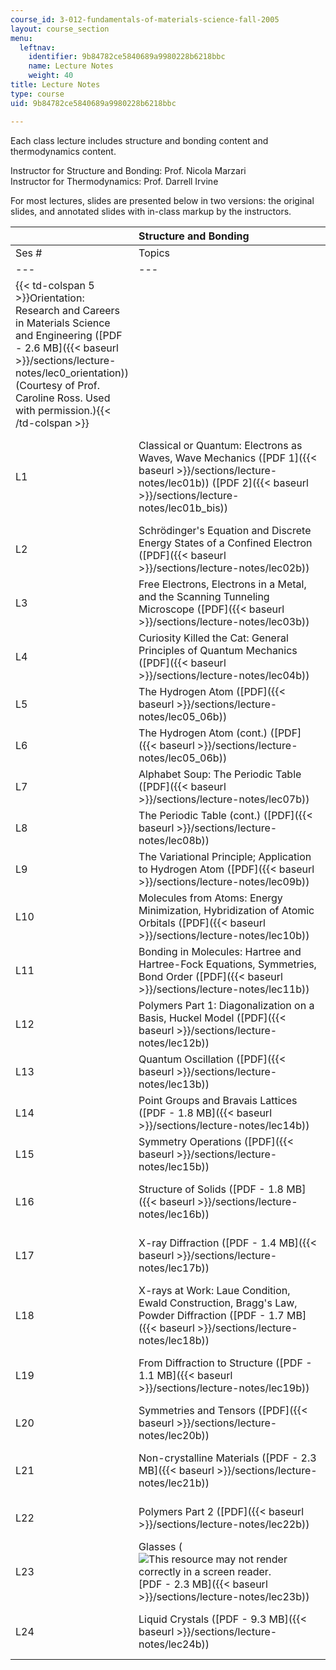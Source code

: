 ```yaml
---
course_id: 3-012-fundamentals-of-materials-science-fall-2005
layout: course_section
menu:
  leftnav:
    identifier: 9b84782ce5840689a9980228b6218bbc
    name: Lecture Notes
    weight: 40
title: Lecture Notes
type: course
uid: 9b84782ce5840689a9980228b6218bbc

---
```


Each class lecture includes structure and bonding content and thermodynamics content.

Instructor for Structure and Bonding: Prof. Nicola Marzari  
Instructor for Thermodynamics: Prof. Darrell Irvine

For most lectures, slides are presented below in two versions: the original slides, and annotated slides with in-class markup by the instructors.

| &nbsp; | Structure and Bonding                           | Thermodynamics |
| --- | --- | --- |
| Ses # | Topics | Annotated Slides | Topics | Annotated Slides |
| --- | --- | --- | --- | --- |
| {{< td-colspan 5 >}}Orientation: Research and Careers in Materials Science and Engineering ([PDF - 2.6 MB]({{< baseurl >}}/sections/lecture-notes/lec0_orientation)) (Courtesy of Prof. Caroline Ross. Used with permission.){{< /td-colspan >}} |||||
| L1 | Classical or Quantum: Electrons as Waves, Wave Mechanics ([PDF 1]({{< baseurl >}}/sections/lecture-notes/lec01b)) ([PDF 2]({{< baseurl >}}/sections/lecture-notes/lec01b_bis)) | ([PDF 1]({{< baseurl >}}/sections/lecture-notes/lec01b_note))  {{< br >}}  {{< br >}}([PDF 2]({{< baseurl >}}/sections/lecture-notes/lec01b_bis_note)) | Fundamental Concepts ([PDF - 3.2 MB]({{< baseurl >}}/sections/lecture-notes/lec01t)) | (![This resource may not render correctly in a screen reader.](/images/inacessible.gif)[PDF - 1.5 MB]({{< baseurl >}}/sections/lecture-notes/lec01t_note)) |
| L2 | Schrödinger's Equation and Discrete Energy States of a Confined Electron ([PDF]({{< baseurl >}}/sections/lecture-notes/lec02b)) | ([PDF]({{< baseurl >}}/sections/lecture-notes/lec02b_note)) | Fundamental Concepts (cont.) ([PDF]({{< baseurl >}}/sections/lecture-notes/lec02t)) | (![This resource may not render correctly in a screen reader.](/images/inacessible.gif)[PDF - 2.6 MB]({{< baseurl >}}/sections/lecture-notes/lec02t_note)) |
| L3 | Free Electrons, Electrons in a Metal, and the Scanning Tunneling Microscope ([PDF]({{< baseurl >}}/sections/lecture-notes/lec03b)) | ([PDF]({{< baseurl >}}/sections/lecture-notes/lec03b_note)) | First Law of Thermodynamics ([PDF]({{< baseurl >}}/sections/lecture-notes/lec03t)) | (![This resource may not render correctly in a screen reader.](/images/inacessible.gif)[PDF - 2.2 MB]({{< baseurl >}}/sections/lecture-notes/lec03t_note)) |
| L4 | Curiosity Killed the Cat: General Principles of Quantum Mechanics ([PDF]({{< baseurl >}}/sections/lecture-notes/lec04b)) | ([PDF - 1.0 MB]({{< baseurl >}}/sections/lecture-notes/lec04b_note)) | Temperature, Heat, and Entropy ([PDF - 1.2 MB]({{< baseurl >}}/sections/lecture-notes/lec04t)) | (![This resource may not render correctly in a screen reader.](/images/inacessible.gif)[PDF - 1.0 MB]({{< baseurl >}}/sections/lecture-notes/lec04t_note)) |
| L5 | The Hydrogen Atom ([PDF]({{< baseurl >}}/sections/lecture-notes/lec05_06b)) | ([PDF]({{< baseurl >}}/sections/lecture-notes/lec05_06b_note)) | Heat Storage and Release in Phase Transitions ([PDF - 1.1 MB]({{< baseurl >}}/sections/lecture-notes/lec05t)) | (![This resource may not render correctly in a screen reader.](/images/inacessible.gif)[PDF - 2.1 MB]({{< baseurl >}}/sections/lecture-notes/lec05t_note)) |
| L6 | The Hydrogen Atom (cont.) ([PDF]({{< baseurl >}}/sections/lecture-notes/lec05_06b)) | ([PDF]({{< baseurl >}}/sections/lecture-notes/lec05_06b_note)) | Examples of Work Important in Materials Science and Engineering: Polarization, Magnetic, Chemical ([PDF]({{< baseurl >}}/sections/lecture-notes/lec06t)) | (![This resource may not render correctly in a screen reader.](/images/inacessible.gif)[PDF]({{< baseurl >}}/sections/lecture-notes/lec06t_note)) |
| L7 | Alphabet Soup: The Periodic Table ([PDF]({{< baseurl >}}/sections/lecture-notes/lec07b)) | ([PDF]({{< baseurl >}}/sections/lecture-notes/lec07b_note)) | Thermal Properties of Materials; Fundamental Equations ([PDF - 3.9 MB]({{< baseurl >}}/sections/lecture-notes/lec07t)) | (![This resource may not render correctly in a screen reader.](/images/inacessible.gif)[PDF - 1.9 MB]({{< baseurl >}}/sections/lecture-notes/lec07t_note)) |
| L8 | The Periodic Table (cont.) ([PDF]({{< baseurl >}}/sections/lecture-notes/lec08b)) | ([PDF]({{< baseurl >}}/sections/lecture-notes/lec08b_note)) | Fundamental Equations (cont.); Equilibrium and the Second Law ([PDF]({{< baseurl >}}/sections/lecture-notes/lec08t)) | (![This resource may not render correctly in a screen reader.](/images/inacessible.gif)[PDF]({{< baseurl >}}/sections/lecture-notes/lec08t_note)) |
| L9 | The Variational Principle; Application to Hydrogen Atom ([PDF]({{< baseurl >}}/sections/lecture-notes/lec09b)) | ([PDF]({{< baseurl >}}/sections/lecture-notes/lec09b_note)) | Free Energy; Applying the Second Law in Laboratory Conditions ([PDF - 1.7 MB]({{< baseurl >}}/sections/lecture-notes/lec09t)) | (![This resource may not render correctly in a screen reader.](/images/inacessible.gif)[PDF]({{< baseurl >}}/sections/lecture-notes/lec09t_note)) |
| L10 | Molecules from Atoms: Energy Minimization, Hybridization of Atomic Orbitals ([PDF]({{< baseurl >}}/sections/lecture-notes/lec10b)) | ([PDF]({{< baseurl >}}/sections/lecture-notes/lec10b_note)) | Chemical Potentials and the Gibbs Free Energy ([PDF - 1.1 MB]({{< baseurl >}}/sections/lecture-notes/lec10t)) | (![This resource may not render correctly in a screen reader.](/images/inacessible.gif)[PDF - 2.4 MB]({{< baseurl >}}/sections/lecture-notes/lec10t_note)) |
| L11 | Bonding in Molecules: Hartree and Hartree-Fock Equations, Symmetries, Bond Order ([PDF]({{< baseurl >}}/sections/lecture-notes/lec11b)) | ([PDF]({{< baseurl >}}/sections/lecture-notes/lec11b_note)) | Models of the Chemical Potential ([PDF]({{< baseurl >}}/sections/lecture-notes/lec11t)) | (![This resource may not render correctly in a screen reader.](/images/inacessible.gif)[PDF - 1.2 MB]({{< baseurl >}}/sections/lecture-notes/lec11t_note)) |
| L12 | Polymers Part 1: Diagonalization on a Basis, Huckel Model ([PDF]({{< baseurl >}}/sections/lecture-notes/lec12b)) | &nbsp; | Chemical Reaction Equilibria ([PDF]({{< baseurl >}}/sections/lecture-notes/lec12t)) | (![This resource may not render correctly in a screen reader.](/images/inacessible.gif)[PDF]({{< baseurl >}}/sections/lecture-notes/lec12t_note)) |
| L13 | Quantum Oscillation ([PDF]({{< baseurl >}}/sections/lecture-notes/lec13b)) | &nbsp; | Electrochemical Equilibria ([PDF]({{< baseurl >}}/sections/lecture-notes/lec13t)) | (![This resource may not render correctly in a screen reader.](/images/inacessible.gif)[PDF - 3.4 MB]({{< baseurl >}}/sections/lecture-notes/lec13t_note)) |
| L14 | Point Groups and Bravais Lattices ([PDF - 1.8 MB]({{< baseurl >}}/sections/lecture-notes/lec14b)) | &nbsp; | Batteries; Thermodynamic Stability (![This resource may not render correctly in a screen reader.](/images/inacessible.gif)[PDF]({{< baseurl >}}/sections/lecture-notes/lec14t)) | (![This resource may not render correctly in a screen reader.](/images/inacessible.gif)[PDF - 2.8 MB]({{< baseurl >}}/sections/lecture-notes/lec14t_note)) |
| L15 | Symmetry Operations ([PDF]({{< baseurl >}}/sections/lecture-notes/lec15b)) | &nbsp; | Phase Changes and Phase Diagrams of Single-Component Materials ([PDF - 1.8 MB]({{< baseurl >}}/sections/lecture-notes/lec15t)) | (![This resource may not render correctly in a screen reader.](/images/inacessible.gif)[PDF - 9.0 MB]({{< baseurl >}}/sections/lecture-notes/lec15t_note)) |
| L16 | Structure of Solids ([PDF - 1.8 MB]({{< baseurl >}}/sections/lecture-notes/lec16b)) | ([PDF - 1.9 MB]({{< baseurl >}}/sections/lecture-notes/lec16b_note)) | Single-Component Phase Diagrams (cont.); Thermodynamics of Solutions ([PDF - 2.7 MB]({{< baseurl >}}/sections/lecture-notes/lec16t)) | (![This resource may not render correctly in a screen reader.](/images/inacessible.gif)[PDF - 1.9 MB]({{< baseurl >}}/sections/lecture-notes/lec16t_note)) |
| L17 | X-ray Diffraction ([PDF - 1.4 MB]({{< baseurl >}}/sections/lecture-notes/lec17b)) | ([PDF - 1.5 MB]({{< baseurl >}}/sections/lecture-notes/lec17b_note)) | Free Energy of Multi-phase Solutions at Equilibrium ([PDF - 1.1 MB]({{< baseurl >}}/sections/lecture-notes/lec17t)) | (![This resource may not render correctly in a screen reader.](/images/inacessible.gif)[PDF - 2.3 MB]({{< baseurl >}}/sections/lecture-notes/lec17t_note)) |
| L18 | X-rays at Work: Laue Condition, Ewald Construction, Bragg's Law, Powder Diffraction ([PDF - 1.7 MB]({{< baseurl >}}/sections/lecture-notes/lec18b)) | ([PDF - 2.0 MB]({{< baseurl >}}/sections/lecture-notes/lec18b_note)) | Binary Phase Diagrams: Miscibility Gaps and Eutectics ([PDF - 1.9 MB]({{< baseurl >}}/sections/lecture-notes/lec18t)) | (![This resource may not render correctly in a screen reader.](/images/inacessible.gif)[PDF - 1.8 MB]({{< baseurl >}}/sections/lecture-notes/lec18t_note)) |
| L19 | From Diffraction to Structure ([PDF - 1.1 MB]({{< baseurl >}}/sections/lecture-notes/lec19b)) | ([PDF - 1.2 MB]({{< baseurl >}}/sections/lecture-notes/lec19b_note)) | Binary Phase Diagrams (cont.) ([PDF]({{< baseurl >}}/sections/lecture-notes/lec19t)) | (![This resource may not render correctly in a screen reader.](/images/inacessible.gif)[PDF]({{< baseurl >}}/sections/lecture-notes/lec19t_note)) |
| L20 | Symmetries and Tensors ([PDF]({{< baseurl >}}/sections/lecture-notes/lec20b)) | ([PDF]({{< baseurl >}}/sections/lecture-notes/lec20b_note)) | Spinodals and Binodals; Continuous Phase Transitions; Introduction to Statistical Mechanics ([PDF]({{< baseurl >}}/sections/lecture-notes/lec20t)) | (![This resource may not render correctly in a screen reader.](/images/inacessible.gif)[PDF - 2.5 MB]({{< baseurl >}}/sections/lecture-notes/lec20t_note)) |
| L21 | Non-crystalline Materials ([PDF - 2.3 MB]({{< baseurl >}}/sections/lecture-notes/lec21b)) | ([PDF - 1.9 MB]({{< baseurl >}}/sections/lecture-notes/lec21b_note)) | Connecting Events at the Atomic/Molecular Level to Macroscopic Thermodynamic Behavior: Two Postulates of Statistical Mechanics; Microscopic Definition of Entropy ([PDF]({{< baseurl >}}/sections/lecture-notes/lec21t)) | (![This resource may not render correctly in a screen reader.](/images/inacessible.gif)[PDF - 1.2 MB]({{< baseurl >}}/sections/lecture-notes/lec21t_note)) |
| L22 | Polymers Part 2 ([PDF]({{< baseurl >}}/sections/lecture-notes/lec22b)) | ([PDF]({{< baseurl >}}/sections/lecture-notes/lec22b_note)) | Connecting Events at the Atomic/Molecular Level to Macroscopic Thermodynamic Behavior (cont.): The Boltzman Factor and Partition Function; Thermal Behavior of the Einstein Solid ([PDF]({{< baseurl >}}/sections/lecture-notes/lec22t)) | (![This resource may not render correctly in a screen reader.](/images/inacessible.gif)[PDF - 2.0 MB]({{< baseurl >}}/sections/lecture-notes/lec22t_note)) |
| L23 | Glasses (![This resource may not render correctly in a screen reader.](/images/inacessible.gif)[PDF - 2.3 MB]({{< baseurl >}}/sections/lecture-notes/lec23b)) | ([PDF - 1.2 MB]({{< baseurl >}}/sections/lecture-notes/lec23b_note)) | Lattice Models of Materials; Modeling Polymer Solutions ([PDF - 4.1 MB]({{< baseurl >}}/sections/lecture-notes/lec23t)) | (![This resource may not render correctly in a screen reader.](/images/inacessible.gif)[PDF - 3.4 MB]({{< baseurl >}}/sections/lecture-notes/lec23t_note)) |
| L24 | Liquid Crystals ([PDF - 9.3 MB]({{< baseurl >}}/sections/lecture-notes/lec24b)) | ([PDF - 9.4 MB]({{< baseurl >}}/sections/lecture-notes/lec24b_note)) | Flory-Huggins Theory ([PDF - 1.5 MB]({{< baseurl >}}/sections/lecture-notes/lec24t)) | ([PDF - 2.6 MB]({{< baseurl >}}/sections/lecture-notes/lec24t_note))